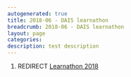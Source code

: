 ```yaml
---
autogenerated: true
title: 2018-06 - DAIS learnathon
breadcrumb: 2018-06 - DAIS learnathon
layout: page
categories: 
description: test description
---
```


1.  REDIRECT [Learnathon 2018](Learnathon_2018)
